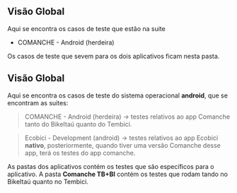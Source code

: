 ## Visão Global
Aqui se encontra os casos de teste que estão na suite
- COMANCHE - Android (herdeira)

Os casos de teste que sevem para os dois aplicativos ficam nesta pasta.

## Visão Global
Aqui se encontra os casos de teste do sistema operacional **android**, que se encontram as suites:

> COMANCHE - Android (herdeira) -> testes relativos ao app Comanche tanto do BikeItaú quanto do Tembici.

> Ecobici - Development (android) -> testes relativos ao app Ecobici **nativo**, posteriormente, quando tiver uma versão Comanche desse app, terá os testes do app comanche.  

As pastas dos aplicativos contém os testes que são específicos para o aplicativo. A pasta **Comanche TB+BI** contém os testes que rodam tando no BikeItaú quanto no Tembici.